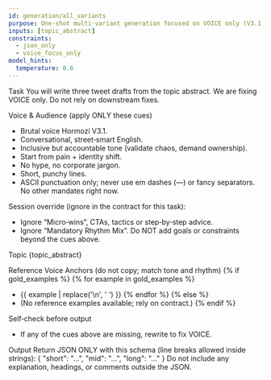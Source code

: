 ```yaml
---
id: generation/all_variants
purpose: One-shot multi-variant generation focused on VOICE only (V3.1)
inputs: [topic_abstract]
constraints:
  - json_only
  - voice_focus_only
model_hints:
  temperature: 0.6
---
```

Task
You will write three tweet drafts from the topic abstract.
We are fixing VOICE only. Do not rely on downstream fixes.

Voice & Audience (apply ONLY these cues)
- Brutal voice Hormozi V3.1.
- Conversational, street‑smart English.
- Inclusive but accountable tone (validate chaos, demand ownership).
- Start from pain + identity shift.
- No hype, no corporate jargon.
- Short, punchy lines.
- ASCII punctuation only; never use em dashes (—) or fancy separators.
No other mandates right now.

Session override (ignore in the contract for this task):
- Ignore “Micro‑wins”, CTAs, tactics or step‑by‑step advice.
- Ignore “Mandatory Rhythm Mix”.
Do NOT add goals or constraints beyond the cues above.

Topic
{topic_abstract}

Reference Voice Anchors (do not copy; match tone and rhythm)
{% if gold_examples %}
{% for example in gold_examples %}
- {{ example | replace('\n', ' ') }}
{% endfor %}
{% else %}
- (No reference examples available; rely on contract.)
{% endif %}

Self‑check before output
- If any of the cues above are missing, rewrite to fix VOICE.

Output
Return JSON ONLY with this schema (line breaks allowed inside strings):
{
  "short": "...",
  "mid": "...",
  "long": "..."
}
Do not include any explanation, headings, or comments outside the JSON.
